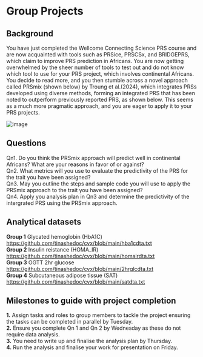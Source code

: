 # Group Projects

## Background

You have just completed the Wellcome Connecting Science PRS course and are now acquainted with tools such as PRSice, PRSCSx, and BRIDGEPRS, which claim to improve PRS prediction in Africans. You are now getting overwhelmed by the sheer number of tools to test out and do not know which tool to use for your PRS project, which involves continental Africans. You decide to read more, and you then stumble across a novel approach called PRSmix (shown below) by Troung et al.(2024), which integrates PRSs developed using diverse methods, forming an integrated PRS that has been noted to outperform previously reported PRS, as shown below. This seems as a much more pragmatic approach, and you are eager to apply it to your PRS projects.

![image](https://github.com/user-attachments/assets/a03786e7-f2ee-46e0-b542-1c3d546e1d76)



## Questions
Qn1. Do you think the PRSmix approach will predict well in continental Africans? What are your reasons in favor of or against?<br>
Qn2. What metrics will you use to evaluate the predictivity of the PRS for the trait you have been assigned?<br>
Qn3. May you outline the steps and sample code you will use to apply the PRSmix approach to the trait you have been assigned?<br> 
Qn4. Apply you analysis plan in Qn3 and determine the predictivity of the intergrated PRS using the PRSmix approach.<br>

## Analytical datasets
 **Group 1** Glycated hemoglobin (HbA1C) https://github.com/tinashedoc/cvx/blob/main/hba1cdta.txt<br> 
 **Group 2** Insulin reistance (HOMA_IR) https://github.com/tinashedoc/cvx/blob/main/homairdta.txt<br>
 **Group 3** OGTT 2hr glucose https://github.com/tinashedoc/cvx/blob/main/2hrglcdta.txt<br> 
 **Group 4** Subcutaneous adipose tissue (SAT) https://github.com/tinashedoc/cvx/blob/main/satdta.txt<br>

 ## Milestones to guide with project completion
 **1.** Assign tasks and roles to group members to tackle the project ensuring the tasks can be completed in parallel by Tuesday.<br>
 **2.** Ensure you complete Qn 1 and Qn 2 by Wednesday as these do not require  data analysis.<br>
 **3.** You need to write up and finalise the analysis plan by Thursday.<br>
 **4.** Run the analysis and finalise your work for presentation on Friday.<br>
 






